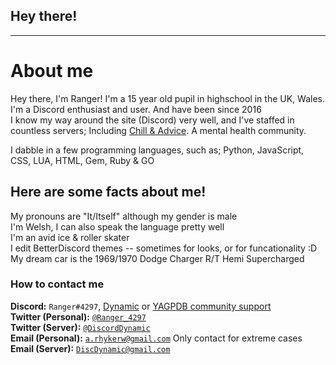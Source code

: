 ## Hey there!

 ---

# About me

Hey there, I'm Ranger!
I'm a 15 year old pupil in highschool in the UK, Wales.  
I'm a Discord enthusiast and user. And have been since 2016  
I know my way around the site (Discord) very well, and I've staffed in countless servers; 
Including [Chill & Advice](https://discord.gg/advice). A mental health community.  

I dabble in a few programming languages, such as; Python, JavaScript, CSS, LUA, HTML, Gem, Ruby & GO  

## Here are some facts about me! 

My pronouns are "It/Itself" although my gender is male  
I'm Welsh, I can also speak the language pretty well  
I'm an avid ice & roller skater  
I edit BetterDiscord themes -- sometimes for looks, or for funcationality :D  
My dream car is the 1969/1970 Dodge Charger R/T Hemi Supercharged

### How to contact me

**Discord:** `Ranger#4297`, [Dynamic](https://discord.gg/ekMQH384KC) or [YAGPDB community support](https://discord.com/invite/4udtcA5)  
**Twitter (Personal):** [`@Ranger_4297`](https://twitter.com/Ranger_4297)  
**Twitter (Server):** [`@DiscordDynamic`](https://twitter.com/DiscordDynamic)  
**Email (Personal):** [`a.rhykerw@gmail.com`](mailto:a.rhykerw@gmail.com) Only contact for extreme cases  
**Email (Server):** [`DiscDynamic@gmail.com`](mailto:discdynamic@gmail.com)
